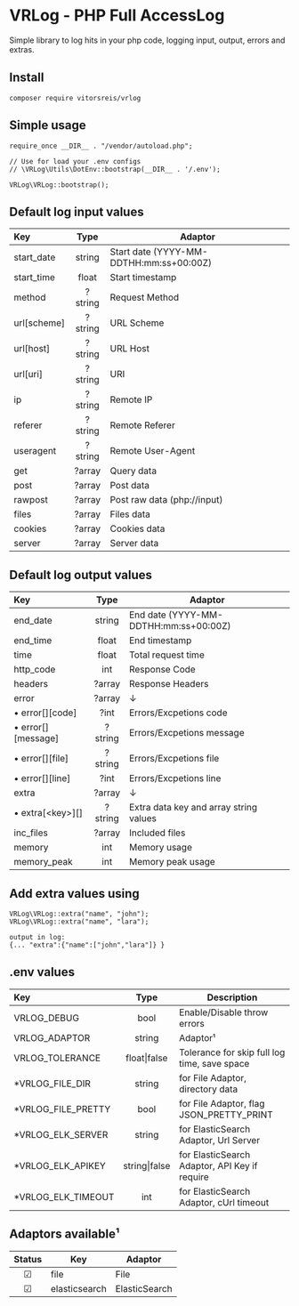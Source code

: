 # VRLog - PHP Full AccessLog
Simple library to log hits in your php code, logging input, output, errors and extras.

## Install
    composer require vitorsreis/vrlog

## Simple usage
    require_once __DIR__ . "/vendor/autoload.php";
    
    // Use for load your .env configs
    // \VRLog\Utils\DotEnv::bootstrap(__DIR__ . '/.env');
    
    VRLog\VRLog::bootstrap();

## Default log input values
| Key          |  Type   | Adaptor                                 |
|:-------------|:-------:|-----------------------------------------|
| start_date   | string  | Start date (YYYY-MM-DDTHH:mm:ss+00:00Z) |
| start_time   |  float  | Start timestamp                         |
| method       | ?string | Request Method                          |
| url\[scheme] | ?string | URL Scheme                              |
| url\[host]   | ?string | URL Host                                |
| url\[uri]    | ?string | URI                                     |
| ip           | ?string | Remote IP                               |
| referer      | ?string | Remote Referer                          |
| useragent    | ?string | Remote User-Agent                       |
| get          | ?array  | Query data                              |
| post         | ?array  | Post data                               |
| rawpost      | ?array  | Post raw data (php://input)             |
| files        | ?array  | Files data                              |
| cookies      | ?array  | Cookies data                            |
| server       | ?array  | Server data                             |

## Default log output values
| Key                  |  Type   | Adaptor                                |
|:---------------------|:-------:|----------------------------------------|
| end_date             | string  | End date (YYYY-MM-DDTHH:mm:ss+00:00Z)  |
| end_time             |  float  | End timestamp                          |
| time                 |  float  | Total request time                     |
| http_code            |   int   | Response Code                          |
| headers              | ?array  | Response Headers                       |
| error                | ?array  | ↓                                      |
| • error\[]\[code]    |  ?int   | Errors/Excpetions code                 |
| • error\[]\[message] | ?string | Errors/Excpetions message              |
| • error\[]\[file]    | ?string | Errors/Excpetions file                 |
| • error\[]\[line]    |  ?int   | Errors/Excpetions line                 |
| extra                | ?array  | ↓                                      |
| • extra\[\<key>][]   | ?string | Extra data key and array string values |
| inc_files            | ?array  | Included files                         |
| memory               |   int   | Memory usage                           |
| memory_peak          |   int   | Memory peak usage                      |

## Add extra values using
    VRLog\VRLog::extra("name", "john");
    VRLog\VRLog::extra("name", "lara");
    
    output in log:
    {... "extra":{"name":["john","lara"]} }


## .env values
| Key                |       Type        | Description                                   |
|:-------------------|:-----------------:|-----------------------------------------------|
| VRLOG_DEBUG        |       bool        | Enable/Disable throw errors                   |
| VRLOG_ADAPTOR      |      string       | Adaptor¹                                      |
| VRLOG_TOLERANCE    | float&#x7C;false  | Tolerance for skip full log time, save space  |
| *VRLOG_FILE_DIR    |      string       | for File Adaptor, directory data              |
| *VRLOG_FILE_PRETTY |       bool        | for File Adaptor, flag JSON_PRETTY_PRINT      |
| *VRLOG_ELK_SERVER  |      string       | for ElasticSearch Adaptor, Url Server         |
| *VRLOG_ELK_APIKEY  | string&#x7C;false | for ElasticSearch Adaptor, API Key if require |
| *VRLOG_ELK_TIMEOUT |        int        | for ElasticSearch Adaptor, cUrl timeout       |

## Adaptors available¹
| Status | Key           | Adaptor       |
|:------:|---------------|---------------|
|   ☑    | file          | File          |
|   ☑    | elasticsearch | ElasticSearch |